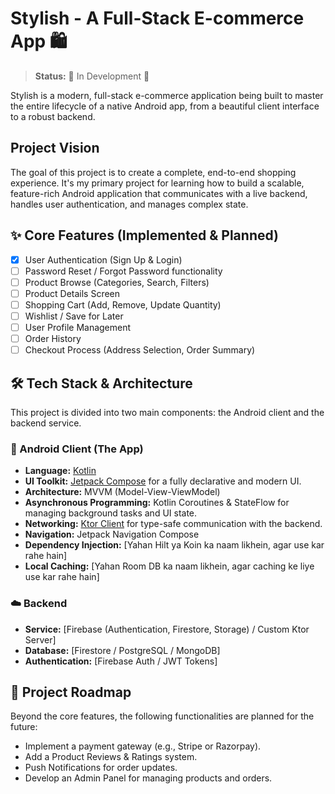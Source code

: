 # Stylish - A Full-Stack E-commerce App 🛍️

> **Status:** 🚧 In Development 🚧

Stylish is a modern, full-stack e-commerce application being built to master the entire lifecycle of a native Android app, from a beautiful client interface to a robust backend.

## Project Vision

The goal of this project is to create a complete, end-to-end shopping experience. It's my primary project for learning how to build a scalable, feature-rich Android application that communicates with a live backend, handles user authentication, and manages complex state.

## ✨ Core Features (Implemented & Planned)

- [x] User Authentication (Sign Up & Login)
- [ ] Password Reset / Forgot Password functionality
- [ ] Product Browse (Categories, Search, Filters)
- [ ] Product Details Screen
- [ ] Shopping Cart (Add, Remove, Update Quantity)
- [ ] Wishlist / Save for Later
- [ ] User Profile Management
- [ ] Order History
- [ ] Checkout Process (Address Selection, Order Summary)

## 🛠️ Tech Stack & Architecture

This project is divided into two main components: the Android client and the backend service.

### 📱 Android Client (The App)

* **Language:** [Kotlin](https://kotlinlang.org/)
* **UI Toolkit:** [Jetpack Compose](https://developer.android.com/jetpack/compose) for a fully declarative and modern UI.
* **Architecture:** MVVM (Model-View-ViewModel)
* **Asynchronous Programming:** Kotlin Coroutines & StateFlow for managing background tasks and UI state.
* **Networking:** [Ktor Client](https://ktor.io/docs/client-overview.html) for type-safe communication with the backend.
* **Navigation:** Jetpack Navigation Compose
* **Dependency Injection:** [Yahan Hilt ya Koin ka naam likhein, agar use kar rahe hain]
* **Local Caching:** [Yahan Room DB ka naam likhein, agar caching ke liye use kar rahe hain]

### ☁️ Backend

* **Service:** [Firebase (Authentication, Firestore, Storage) / Custom Ktor Server]
* **Database:** [Firestore / PostgreSQL / MongoDB]
* **Authentication:** [Firebase Auth / JWT Tokens]

## 🚀 Project Roadmap

Beyond the core features, the following functionalities are planned for the future:

* Implement a payment gateway (e.g., Stripe or Razorpay).
* Add a Product Reviews & Ratings system.
* Push Notifications for order updates.
* Develop an Admin Panel for managing products and orders. 

